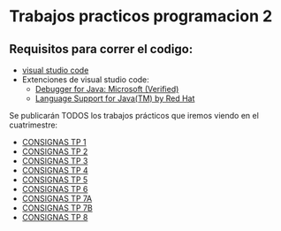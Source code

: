 # Trabajos practicos programacion 2

## Requisitos para correr el codigo: 
* [visual studio code](https://code.visualstudio.com/download)
* Extenciones de visual studio code:
  * [Debugger for Java: Microsoft (Verified)](https://marketplace.visualstudio.com/items?itemName=vscjava.vscode-java-debug)
  * [Language Support for Java(TM) by Red Hat
](https://marketplace.visualstudio.com/items?itemName=redhat.java)

Se publicarán TODOS los trabajos prácticos que iremos viendo en el cuatrimestre:
  * [CONSIGNAS TP 1](./TP_1/README.md)
  * [CONSIGNAS TP 2](./TP_2/README.md)
  * [CONSIGNAS TP 3](./TP_3/README.md)
  * [CONSIGNAS TP 4](./TP_4/README.md)
  * [CONSIGNAS TP 5](./TP_5/README.md)
  * [CONSIGNAS TP 6](./TP_6/README.md)
  * [CONSIGNAS TP 7A](./TP_7A/README.md)
  * [CONSIGNAS TP 7B](./TP_7B/README.md)
  * [CONSIGNAS TP 8](./TP_8/README.md)